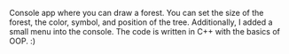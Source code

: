 Console app where you can draw a forest.
You can set the size of the forest, the color, symbol, and position of the tree. 
Additionally, I added a small menu into the console. 
The code is written in C++ with the basics of OOP.
:)
